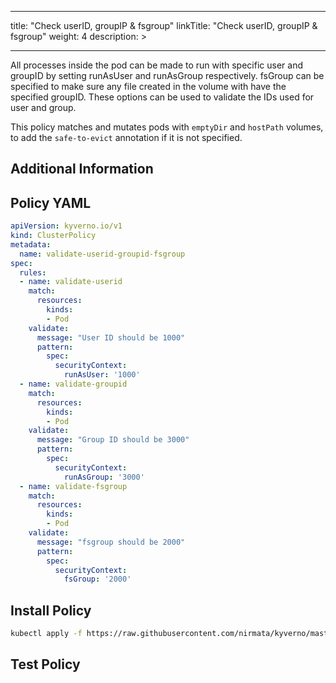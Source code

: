 
---
title: "Check userID, groupIP & fsgroup"
linkTitle: "Check userID, groupIP & fsgroup"
weight: 4
description: >

---

All processes inside the pod can be made to run with specific user and groupID by setting runAsUser and runAsGroup respectively. fsGroup can be specified to make sure any file created in the volume with have the specified groupID. These options can be used to validate the IDs used for user and group.

This policy matches and mutates pods with `emptyDir` and `hostPath` volumes, to add the `safe-to-evict` annotation if it is not specified.


## Additional Information

## Policy YAML 

````yaml
apiVersion: kyverno.io/v1
kind: ClusterPolicy
metadata:
  name: validate-userid-groupid-fsgroup
spec:
  rules:
  - name: validate-userid
    match:
      resources:
        kinds:
        - Pod
    validate:
      message: "User ID should be 1000"
      pattern:
        spec:
          securityContext:
            runAsUser: '1000'
  - name: validate-groupid
    match:
      resources:
        kinds:
        - Pod
    validate:
      message: "Group ID should be 3000"
      pattern:
        spec:
          securityContext:
            runAsGroup: '3000'
  - name: validate-fsgroup
    match:
      resources:
        kinds:
        - Pod
    validate:
      message: "fsgroup should be 2000"
      pattern:
        spec:
          securityContext:
            fsGroup: '2000'
````

## Install Policy

```bash
kubectl apply -f https://raw.githubusercontent.com/nirmata/kyverno/master/samples/best_practices/policy_validate_user_group_fsgroup_id.yaml
```

## Test Policy

